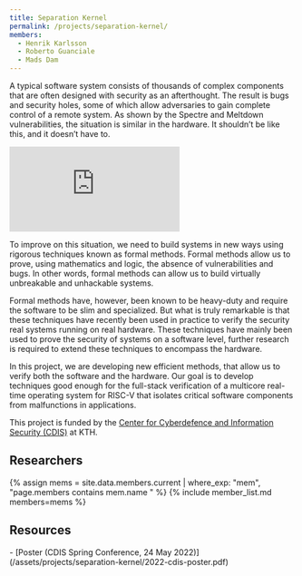 ```yaml
---
title: Separation Kernel
permalink: /projects/separation-kernel/
members:
  - Henrik Karlsson
  - Roberto Guanciale
  - Mads Dam
---
```


<p>A typical software system consists of thousands of complex components that are often designed with security as an afterthought. The result is bugs and security holes, some of which allow adversaries to gain complete control of a remote system. As shown by the Spectre and Meltdown vulnerabilities, the situation is similar in the hardware. It shouldn’t be like this, and it doesn’t have to.</p>

<iframe  src="https://www.youtube.com/embed/sGE8CeWeMGE" title="YouTube video player" frameborder="0" allow="accelerometer; autoplay; clipboard-write; encrypted-media; gyroscope; picture-in-picture" allowfullscreen></iframe>

<p>
To improve on this situation, we need to build systems in new ways using rigorous techniques known as formal methods. Formal methods allow us to prove, using mathematics and logic, the absence of vulnerabilities and bugs. In other words, formal methods can allow us to build virtually unbreakable and unhackable systems.
</p>

<p>
Formal methods have, however, been known to be heavy-duty and require the software to be slim and specialized. But what is truly remarkable is that these techniques have recently been used in practice to verify the security real systems running on real hardware. These techniques have mainly been used to prove the security of systems on a software level, further research is required to extend these techniques to encompass the hardware.
</p>

<p>
In this project, we are developing new efficient methods, that allow us to verify both the software and the hardware. Our goal is to develop techniques good enough for the full-stack verification of a multicore real-time operating system for RISC-V that isolates critical software components from malfunctions in applications.
</p>

<p>
This project is funded by the <a href="https://www.kth.se/cdis">Center for Cyberdefence and Information Security (CDIS)</a> at KTH.
</p>

<h2>Researchers</h2>
{% assign mems = site.data.members.current | where_exp: "mem", "page.members contains mem.name " %}
{% include member_list.md members=mems %}

<div style="clear:both;"></div>

<h2>Resources</h2>
- [Poster (CDIS Spring Conference, 24 May 2022)](/assets/projects/separation-kernel/2022-cdis-poster.pdf)
